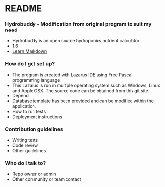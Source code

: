 # README #

### Hydrobuddy - Modification from original program to suit my need ###

* Hydrobuddy is an open source hydroponics nutrient calculator
* 1.6
* [Learn Markdown](https://bitbucket.org/tutorials/markdowndemo)

### How do I get set up? ###

* The program is created with Lazarus IDE using Free Pascal programming language
* This Lazarus is run in multiple operating system such as Windows, Linux and Apple OSX. The source code can be obtained from this git site.
* Depend
* Database template has been provided and can be modified within the application.
* How to run tests
* Deployment instructions

### Contribution guidelines ###

* Writing tests
* Code review
* Other guidelines

### Who do I talk to? ###

* Repo owner or admin
* Other community or team contact